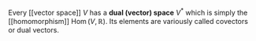 Every [[vector space]] $V$ has a **dual (vector) space** $V^*$ which is simply the [[homomorphism]] $\operatorname{Hom}(V, \mathbb{R})$. Its elements are variously called covectors or dual vectors.